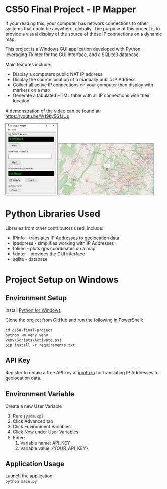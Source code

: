 # CS50 Final Project - IP Mapper

If your reading this, your computer has network connections to other systems that could be anywhere, globally. The purpose of this project is to provide a visual display of the source of those IP connections on a dynamic map.

This project is a Windows GUI application developed with Python, leveraging Tkinter for the GUI Interface, and a SQLite3 database.    

Main features include:  

- Display a computers public NAT IP address
- Display the source location of a manually public IP Address
- Collect all active IP connections on your computer then display with markers on a map
- Generate a tabulated HTML table with all IP connections with their location

A demonstration of the video can be found at: https://youtu.be/W19ky5GfJUs 

<p align="left" width="100%">
  <img width="33%" src="images/ip-mapper.png">
  <img width="60%" src="images/map.png">
</p>



# Python Libraries Used

Libraries from other contributors used, include:

- IPinfo - translates IP Addresses to geolocation data
- ipaddress - simplifies working with IP Addresses
- folium - plots gps coordinates on a map
- tkinter - provides the GUI interface
- sqlite - database


# Project Setup on Windows

## Environment Setup

Install [Python for Windows](https://gitforwindows.org)

Clone the project from GitHub and run the following in PowerShell:

```
cd cs50-final-project
python -m venv venv
venv\Scripts\Activate.ps1
pip install -r requirements.txt
```

## API Key

Register to obtain a free API key at [ipinfo.io](https://ipinfo.io/) for translating IP Addresses to geolocation data.  

## Environment Variable

Create a new User Variable

1. Run: `sysdm.cpl`
2. Click Advanced tab
3. Click Environment Variables
4. Click New under User Variables
5. Enter: 
   1. Variable name: API_KEY
   2. Variable value: {YOUR_API_KEY}


## Application Usage
Launch the application:  
`python main.py`  
